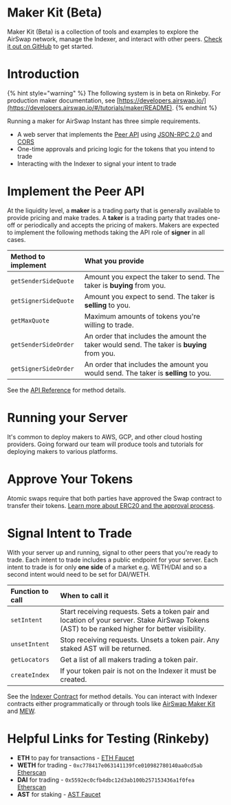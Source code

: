 # Maker Kit (Beta)

Maker Kit (Beta) is a collection of tools and examples to explore the AirSwap network, manage the Indexer, and interact with other peers. [Check it out on GitHub](https://github.com/airswap/airswap-maker-kit) to get started.

# Introduction

{% hint style="warning" %}
The following system is in beta on Rinkeby. For production maker documentation, see [https://developers.airswap.io/](https://developers.airswap.io/#/tutorials/maker/README).
{% endhint %}

Running a maker for AirSwap Instant has three simple requirements.

- A web server that implements the [Peer API](./api-reference.md) using [JSON-RPC 2.0](http://www.jsonrpc.org/specification) and [CORS](https://developer.mozilla.org/en-US/docs/Web/HTTP/CORS)
- One-time approvals and pricing logic for the tokens that you intend to trade
- Interacting with the Indexer to signal your intent to trade

# Implement the Peer API

At the liquidity level, a **maker** is a trading party that is generally available to provide pricing and make trades. A **taker** is a trading party that trades one-off or periodically and accepts the pricing of makers. Makers are expected to implement the following methods taking the API role of **signer** in all cases.

| Method to implement  | What you provide                                                                          |
| :------------------- | :---------------------------------------------------------------------------------------- |
| `getSenderSideQuote` | Amount you expect the taker to send. The taker is **buying** from you.                    |
| `getSignerSideQuote` | Amount you expect to send. The taker is **selling** to you.                               |
| `getMaxQuote`        | Maximum amounts of tokens you're willing to trade.                                        |
| `getSenderSideOrder` | An order that includes the amount the taker would send. The taker is **buying** from you. |
| `getSignerSideOrder` | An order that includes the amount you would send. The taker is **selling** to you.        |

See the [API Reference](./api-reference.md) for method details.

# Running your Server

It's common to deploy makers to AWS, GCP, and other cloud hosting providers. Going forward our team will produce tools and tutorials for deploying makers to various platforms.

# Approve Your Tokens

Atomic swaps require that both parties have approved the Swap contract to transfer their tokens. [Learn more about ERC20 and the approval process](https://github.com/ethereum/EIPs/blob/master/EIPS/eip-20.md).

# Signal Intent to Trade

With your server up and running, signal to other peers that you're ready to trade. Each intent to trade includes a public endpoint for your server. Each intent to trade is for only **one side** of a market e.g. WETH/DAI and so a second intent would need to be set for DAI/WETH.

| Function to call | When to call it                                                                                                                                |
| :--------------- | :--------------------------------------------------------------------------------------------------------------------------------------------- |
| `setIntent`      | Start receiving requests. Sets a token pair and location of your server. Stake AirSwap Tokens (AST) to be ranked higher for better visibility. |
| `unsetIntent`    | Stop receiving requests. Unsets a token pair. Any staked AST will be returned.                                                                 |
| `getLocators`    | Get a list of all makers trading a token pair.                                                                                                 |
| `createIndex`    | If your token pair is not on the Indexer it must be created.                                                                                   |

See the [Indexer Contract](../contracts/indexer.md) for method details. You can interact with Indexer contracts either programmatically or through tools like [AirSwap Maker Kit](https://github.com/airswap/airswap-maker-kit) and [MEW](https://www.myetherwallet.com/).

# Helpful Links for Testing (Rinkeby)

- **ETH** to pay for transactions - [ETH Faucet](https://faucet.rinkeby.io/)
- **WETH** for trading - `0xc778417e063141139fce010982780140aa0cd5ab` [Etherscan](https://rinkeby.etherscan.io/address/0xc778417e063141139fce010982780140aa0cd5ab)
- **DAI** for trading - `0x5592ec0cfb4dbc12d3ab100b257153436a1f0fea` [Etherscan](https://rinkeby.etherscan.io/address/0x5592ec0cfb4dbc12d3ab100b257153436a1f0fea)
- **AST** for staking - [AST Faucet](https://ast-faucet-ui.development.airswap.io/)
